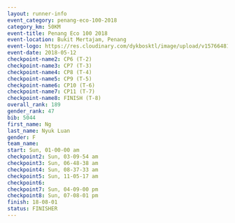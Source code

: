 ```yaml
--- 
layout: runner-info 
event_category: penang-eco-100-2018 
category_km: 50KM 
event-title: Penang Eco 100 2018 
event-location: Bukit Mertajam, Penang 
event-logo: https://res.cloudinary.com/dykbosktl/image/upload/v1576648106/Logo/Logo_lovxhg.jpg 
event-date: 2018-05-12 
checkpoint-name2: CP6 (T-2) 
checkpoint-name3: CP7 (T-3) 
checkpoint-name4: CP8 (T-4) 
checkpoint-name5: CP9 (T-5) 
checkpoint-name6: CP10 (T-6) 
checkpoint-name7: CP11 (T-7) 
checkpoint-name8: FINISH (T-8) 
overall_rank: 189
gender_rank: 47
bib: 5044
first_name: Ng
last_name: Nyuk Luan
gender: F
team_name: 
start: Sun, 01-00-00 am
checkpoint2: Sun, 03-09-54 am
checkpoint3: Sun, 06-48-38 am
checkpoint4: Sun, 08-37-33 am
checkpoint5: Sun, 11-05-17 am
checkpoint6: 
checkpoint7: Sun, 04-09-00 pm
checkpoint8: Sun, 07-08-01 pm
finish: 18-08-01
status: FINISHER
--- 
```

